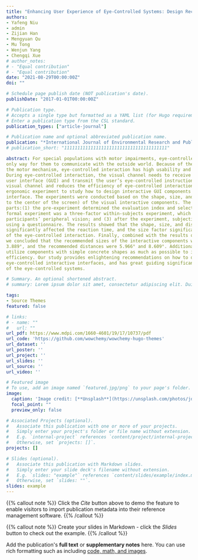 ```yaml
---
title: "Enhancing User Experience of Eye-Controlled Systems: Design Recommendations on the Optimal Size, Distance and Shape of Interactive Components from the Perspective of Peripheral Vision"
authors:
- Yafeng Niu
- admin
- Zijian Han
- Mengyuan Qu
- Mu Tong
- Wenjun Yang
- Chengqi Xue
# author_notes:
# - "Equal contribution"
# - "Equal contribution"
date: "2021-08-29T00:00:00Z"
doi: ""

# Schedule page publish date (NOT publication's date).
publishDate: "2017-01-01T00:00:00Z"

# Publication type.
# Accepts a single type but formatted as a YAML list (for Hugo requirements).
# Enter a publication type from the CSL standard.
publication_types: ["article-journal"]

# Publication name and optional abbreviated publication name.
publication: "*International Journal of Environmental Research and Public Health, 19*(17)"
# publication_short: "111111111111111111111111111111111111111"

abstract: For special populations with motor impairments, eye-controlled interaction may be the
only way for them to communicate with the outside world. Because of the dominance of vision in
the motor mechanism, eye-controlled interaction has high usability and important research value.
During eye-controlled interaction, the visual channel needs to receive information from the graphical
user interface (GUI) and transmit the user’s eye-controlled instructions, which overburdens the
visual channel and reduces the efficiency of eye-controlled interaction. This study presents an
ergonomic experiment to study how to design interactive GUI components in an eye-controlled user
interface. The experiments were conducted based on the shape, size, and distance (from the object
to the center of the screen) of the visual interactive components. The experiment comprised three
parts:(1) the pre-experiment determined the evaluation index and selected the icon material; (2) the
formal experiment was a three-factor within-subjects experiment, which included a search task using
participants’ peripheral vision; and (3) after the experiment, subjective evaluations were conducted
using a questionnaire. The results showed that the shape, size, and distance of the interactive object
significantly affected the reaction time, and the size factor significantly affected the movement time
of the eye-controlled interaction. Finally, combined with the results of the subjective evaluation,
we concluded that the recommended sizes of the interactive components were 2.889°, 3.389°, and
3.889°, and the recommended distances were 5.966° and 8.609°. Additionally, designers should
utilize components with simple concrete shapes as much as possible to improve user recognition
efficiency. Our study provides enlightening recommendations on how to design components in
eye-controlled interactive interfaces, and has great guiding significance for building design standards
of the eye-controlled systems.

# Summary. An optional shortened abstract.
# summary: Lorem ipsum dolor sit amet, consectetur adipiscing elit. Duis posuere tellus ac convallis placerat. Proin tincidunt magna sed ex sollicitudin condimentum.

tags:
- Source Themes
featured: false

# links:
# - name: ""
#   url: ""
url_pdf: https://www.mdpi.com/1660-4601/19/17/10737/pdf
url_code: 'https://github.com/wowchemy/wowchemy-hugo-themes'
url_dataset: ''
url_poster: ''
url_project: ''
url_slides: ''
url_source: ''
url_video: ''

# Featured image
# To use, add an image named `featured.jpg/png` to your page's folder. 
image:
  caption: 'Image credit: [**Unsplash**](https://unsplash.com/photos/jdD8gXaTZsc)'
  focal_point: ""
  preview_only: false

# Associated Projects (optional).
#   Associate this publication with one or more of your projects.
#   Simply enter your project's folder or file name without extension.
#   E.g. `internal-project` references `content/project/internal-project/index.md`.
#   Otherwise, set `projects: []`.
projects: []

# Slides (optional).
#   Associate this publication with Markdown slides.
#   Simply enter your slide deck's filename without extension.
#   E.g. `slides: "example"` references `content/slides/example/index.md`.
#   Otherwise, set `slides: ""`.
slides: example
---
```


{{% callout note %}}
Click the *Cite* button above to demo the feature to enable visitors to import publication metadata into their reference management software.
{{% /callout %}}

{{% callout note %}}
Create your slides in Markdown - click the *Slides* button to check out the example.
{{% /callout %}}

Add the publication's **full text** or **supplementary notes** here. You can use rich formatting such as including [code, math, and images](https://wowchemy.com/docs/content/writing-markdown-latex/).